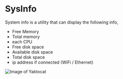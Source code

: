# SysInfo
System info is a utility that can display the following info,
* Free Memory
* Total memory
* each CPU
* Free disk space
* Available disk space
* Total disk space
* ip address if connected (WiFi / Ethernet)

![Image of Yaktocat](https://octodex.github.com/images/yaktocat.png)
